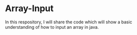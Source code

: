 # Array-Input
In this respository, I will share the code which will show a basic understanding of how to input an array in java.
